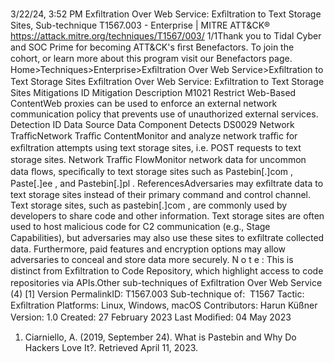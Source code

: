 3/22/24, 3:52 PM Exﬁltration Over Web Service: Exﬁltration to Text Storage Sites, Sub-technique T1567.003 - Enterprise | MITRE ATT&CK®
https://attack.mitre.org/techniques/T1567/003/ 1/1Thank you to Tidal Cyber and SOC Prime for becoming ATT&CK's ﬁrst Benefactors. To join the cohort, or learn more about this program visit our
Benefactors page.
Home>Techniques>Enterprise>Exﬁltration Over Web Service>Exﬁltration to Text Storage Sites
Exﬁltration Over Web Service: Exﬁltration to Text Storage
Sites
Mitigations
ID Mitigation Description
M1021 Restrict Web-Based
ContentWeb proxies can be used to enforce an external network communication policy that prevents use of
unauthorized external services.
Detection
ID Data Source Data Component Detects
DS0029 Network TraﬃcNetwork Traﬃc
ContentMonitor and analyze network traﬃc for exﬁltration attempts using text storage sites,
i.e. POST requests to text storage sites.
Network Traﬃc
FlowMonitor network data for uncommon data ﬂows, speciﬁcally to text storage sites
such as Pastebin[.]com , Paste[.]ee , and Pastebin[.]pl .
ReferencesAdversaries may exﬁltrate data to text storage sites instead of their primary command and control channel. Text storage sites, such as
pastebin[.]com , are commonly used by developers to share code and other information.
Text storage sites are often used to host malicious code for C2 communication (e.g., Stage Capabilities), but adversaries may also use these
sites to exﬁltrate collected data. Furthermore, paid features and encryption options may allow adversaries to conceal and store data more
securely.
N o t e : This is distinct from Exﬁltration to Code Repository, which highlight access to code repositories via APIs.Other sub-techniques of Exﬁltration Over Web Service (4)
[1]
Version PermalinkID: T1567.003
Sub-technique of:  T1567
 
Tactic: Exﬁltration
 
Platforms: Linux, Windows, macOS
Contributors: Harun Küßner
Version: 1.0
Created: 27 February 2023
Last Modiﬁed: 04 May 2023
1. Ciarniello, A. (2019, September 24). What is Pastebin and Why
Do Hackers Love It?. Retrieved April 11, 2023.